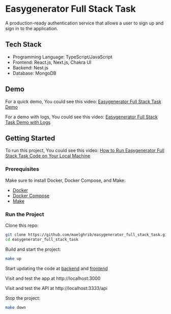 # Easygenerator Full Stack Task
A production-ready authentication service that allows a user to sign up and sign in to the application.

## Tech Stack
- Programming Language: TypeScript/JavaScript
- Frontend: React.js, Next.js, Chakra UI
- Backend: Nest.js
- Database: MongoDB

## Demo

For a quick demo, You could see this video: [Easygenerator Full Stack Task Demo](https://youtu.be/8S2oTEV_yUM)

For a demo with logs, You could see this video: [Easygenerator Full Stack Task Demo with Logs](https://youtu.be/zMcCWjt-l6U)

## Getting Started

To run this project, You could see this video: [How to Run Easygenerator Full Stack Task Code on Your Local Machine](https://youtu.be/wrxHr9fJcoo)

### Prerequisites
Make sure to install Docker, Docker Compose, and Make:
- [Docker](https://docs.docker.com/get-docker/)
- [Docker Compose](https://docs.docker.com/compose/)
- [Make](https://www.gnu.org/software/make/)

### Run the Project

Clone this repo:

```bash
git clone https://github.com/maelghrib/easygenerator_full_stack_task.git
cd easygenerator_full_stack_task
```

Build and start the project:

```bash
make up
```

Start updating the code at [backend](backend) and [frontend](frontend)

Visit and test the app at http://localhost:3000

Visit and test the API at http://localhost:3333/api

Stop the project:

```bash
make down
```
